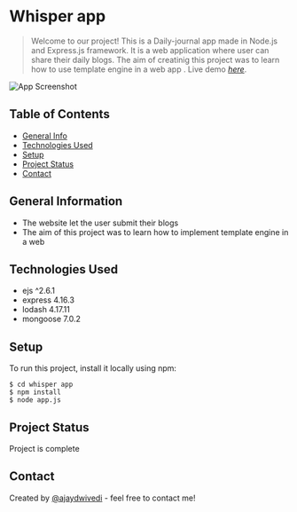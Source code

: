 # Whisper app
> Welcome to our project! This is a Daily-journal app made in Node.js and Express.js framework. It is a web application where user can share their daily blogs. The aim of creatinig this project was to learn how to use template engine in a web app .
> Live demo [_here_](https://daily-journals.cyclic.app/). <!-- If you have the project hosted somewhere, include the link here. -->

![App Screenshot](https://raw.githubusercontent.com/Ajaydwivedi2/Daily-Journal/master/public/css/Daily-journal.png)

## Table of Contents
* [General Info](#general-information)
* [Technologies Used](#technologies-used)
* [Setup](#setup)
* [Project Status](#project-status)
* [Contact](#contact)

## General Information
- The website let the user submit their blogs
- The aim of this project was to learn how to implement template engine in a web


## Technologies Used
- ejs ^2.6.1
- express 4.16.3
- lodash 4.17.11
- mongoose 7.0.2


## Setup
To run this project, install it locally using npm:

```
$ cd whisper app
$ npm install
$ node app.js
```


## Project Status
Project is complete


## Contact
Created by [@ajaydwivedi](www.linkedin.com/in/ajaydwivedi2) - feel free to contact me!
